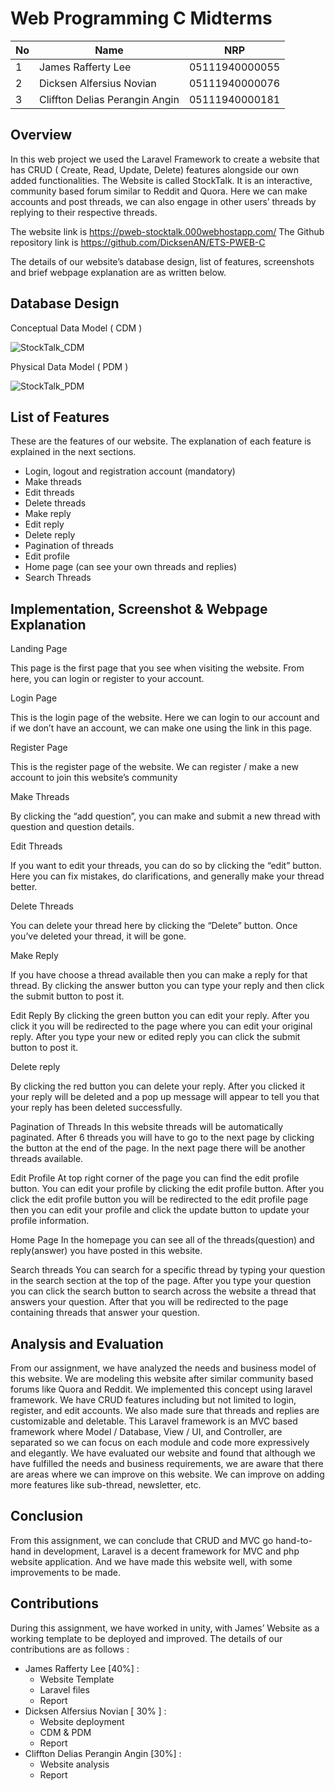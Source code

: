 # Web Programming C Midterms

| **No** | **Name** | **NRP** | 
| ------------- | ------------- | --------- |
| 1 | James Rafferty Lee  | 05111940000055 | 
| 2 | Dicksen Alfersius Novian | 05111940000076 |
| 3 | Cliffton Delias Perangin Angin | 05111940000181 |


## Overview
In this web project we used the Laravel Framework to create a website that has CRUD ( Create, Read, Update, Delete) features alongside our own added functionalities. The Website is called StockTalk. It is an interactive, community based forum similar to Reddit and Quora. Here we can make accounts and post threads, we can also engage in other users’ threads by replying to their respective threads.

The website link is https://pweb-stocktalk.000webhostapp.com/ 
The Github repository link is https://github.com/DicksenAN/ETS-PWEB-C 

The details of our website’s database design, list of features, screenshots and brief webpage explanation are as written below.
## Database Design
Conceptual Data Model ( CDM )

![StockTalk_CDM](https://user-images.githubusercontent.com/65166398/139537935-6e3d2eae-9bfa-42b2-b008-644e72039a8e.jpg)


Physical Data Model ( PDM )

![StockTalk_PDM](https://user-images.githubusercontent.com/65166398/139538119-efc60934-beb1-4a4b-b33b-8abcb6d07f41.jpg)


## List of Features

These are the features of our website. The explanation of each feature is explained in the next sections.


* Login, logout and registration account (mandatory)
* Make threads
* Edit threads
* Delete threads
* Make reply
* Edit reply
* Delete reply
* Pagination of threads
* Edit profile
* Home page (can see your own threads and replies)
* Search Threads

## Implementation,  Screenshot & Webpage Explanation
Landing Page

This page is the first page that you see when visiting the website. From here, you can login or register to your account.

Login Page

This is the login page of the website. Here we can login to our account and if we don’t have an account, we can make one using the link in this page.

Register Page

This is the register page of the website. We can register / make a new account to join this website’s community

Make Threads

By clicking the “add question”, you can make and submit a new thread with question and question details.

Edit Threads

If you want to edit your threads, you can do so by clicking the “edit” button. Here you can fix mistakes, do clarifications, and generally make your thread better.

Delete Threads

You can delete your thread here by clicking the “Delete” button. Once you’ve deleted your thread, it will be gone.

Make Reply

 
 
If you have choose a thread available then you can make a reply for that thread. By clicking the answer button you can type your reply and then click the submit button to post it.

Edit Reply
            By clicking the green button you can edit your reply. After you click it you will be redirected to the page where you can edit your original reply. After you type your new or edited reply you can click the submit button to post it.
 
Delete reply

By clicking the red button you can delete your reply. After you clicked it your reply will be deleted and a pop up message will appear to tell you that your reply has been deleted 
successfully.

Pagination of Threads
In this website threads will be automatically paginated. After 6 threads you will have to go to the next page by clicking the button at the end of the page. In the next page there will be another threads available.
 
Edit Profile
At top right corner of the page you can find the edit profile button. You can edit your profile by clicking the edit profile button. After you click the edit profile button you will be redirected to the edit profile page then you can edit your profile and click the update button to update your profile information.
 
Home Page
In the homepage you can see all of the threads(question) and reply(answer) you have posted in this website.
 

Search threads
You can search for a specific thread by typing your question in the search section at the top of the page. After you type your question you can click the search button to search across the website a thread that answers your  question. After that you will be redirected to the page containing threads that answer your question.

## Analysis and Evaluation
From our assignment, we have analyzed the needs and business model of this website. We are modeling this website after similar community based forums like Quora and Reddit. We implemented this concept using laravel framework.
	We have CRUD features including but not limited to login, register, and edit accounts. We also made sure that threads and replies are customizable and deletable. This Laravel framework is an MVC based framework where Model / Database, View / UI, and Controller, are separated so we can focus on each module and code more expressively and elegantly.
	We have evaluated our website and found that although we have fulfilled the needs and business  requirements, we are aware that there are areas where we can improve on this website. We can improve on adding more features like sub-thread, newsletter, etc.

## Conclusion
From this assignment, we can conclude that CRUD and MVC go hand-to-hand in development, Laravel is a decent framework for MVC and php website application. And we have made this website well, with some improvements to be made.


## Contributions
During this assignment, we have worked in unity, with James’ Website as a working template to be deployed and improved. The details of our contributions are as follows :


* James Rafferty Lee  [40%]	: 
    * Website Template
    * Laravel files
    * Report
* Dicksen Alfersius Novian [ 30% ] :
    * Website deployment
    * CDM & PDM
    * Report
* Cliffton Delias Perangin Angin [30%] :
    * Website analysis
    * Report

